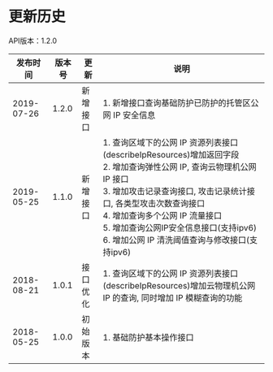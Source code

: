 # 更新历史 #
API版本：1.2.0

|发布时间|版本号|更新|说明|
|---|---|---|---|
|2019-07-26|1.2.0|新增接口|1. 新增接口查询基础防护已防护的托管区公网 IP 安全信息|
|2019-05-25|1.1.0|新增接口|1. 查询区域下的公网 IP 资源列表接口(describeIpResources)增加返回字段<br>2. 增加查询弹性公网 IP, 查询云物理机公网 IP 接口<br>3. 增加攻击记录查询接口, 攻击记录统计接口, 各类型攻击次数查询接口<br>4. 增加查询多个公网 IP 流量接口<br>5. 增加查询公网IP安全信息接口(支持ipv6)<br>6. 增加公网 IP 清洗阈值查询与修改接口(支持ipv6)|
|2018-08-21|1.0.1|接口优化|1. 查询区域下的公网 IP 资源列表接口(describeIpResources)增加云物理机公网 IP 的查询, 同时增加 IP 模糊查询的功能|
|2018-05-25|1.0.0|初始版本|1. 基础防护基本操作接口|
